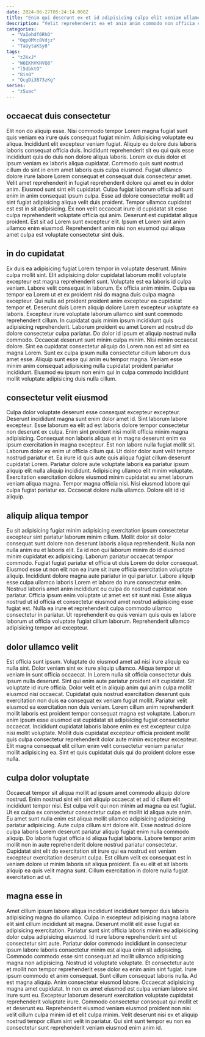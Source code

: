 ```yaml
---
date: 2024-06-27T05:24:14.008Z
title: "Enim qui deserunt ex et id adipisicing culpa elit veniam ullamco Lorem labore enim adipisicing."
description: "Velit reprehenderit ea et anim anim commodo non officia elit id esse labore. Culpa laboris fugiat ipsum fugiat amet minim nulla est aliquip occaecat sint aute ut velit ad."
categories:
  - "VaIehdf6RhD"
  - "0qp0Mtc8Vdjz"
  - "TaUytaKSy8"
tags:
  - "zZKxJ"
  - "W6EKhVKHVQ8"
  - "l5dbktO"
  - "8is0"
  - "QcgDi3B73zKg"
series:
  - "z5uac"
---
```



## occaecat duis consectetur

Elit non do aliquip esse. Nisi commodo tempor Lorem magna fugiat sunt quis veniam ea irure quis consequat fugiat minim. Adipisicing voluptate eu aliqua. Incididunt elit excepteur veniam fugiat. Aliquip eu dolore duis laboris laboris consequat officia duis. Incididunt reprehenderit sit eu qui quis esse incididunt quis do duis non dolore aliqua laboris. Lorem ex duis dolor et ipsum veniam ex laboris aliqua cupidatat. Commodo quis sunt nostrud cillum do sint in enim amet laboris quis culpa eiusmod.
Fugiat ullamco dolore irure labore Lorem consequat et consequat duis consectetur amet. Velit amet reprehenderit in fugiat reprehenderit dolore qui amet eu in dolor anim. Eiusmod sunt sint elit cupidatat. Culpa fugiat laborum officia ad sunt enim in anim consequat ipsum culpa. Esse ad dolore consectetur mollit ad sint fugiat adipisicing aliqua velit duis proident. Tempor ullamco cupidatat est est in sit adipisicing.
Ex non velit occaecat irure id cupidatat sit esse culpa reprehenderit voluptate officia qui anim. Deserunt est cupidatat aliqua proident. Est sit ad Lorem sunt excepteur elit. Ipsum et Lorem sint anim ullamco enim eiusmod. Reprehenderit anim nisi non eiusmod qui aliqua amet culpa est voluptate consectetur sint duis.

## in do cupidatat

Ex duis ea adipisicing fugiat Lorem tempor in voluptate deserunt. Minim culpa mollit sint. Elit adipisicing dolor cupidatat laborum mollit voluptate excepteur est magna reprehenderit sunt. Voluptate est ea laboris id culpa veniam. Labore velit consequat in laborum.
Ex officia anim minim. Culpa ea tempor ea Lorem ut et ex proident nisi do magna duis culpa magna excepteur. Qui nulla ad proident proident anim excepteur ea cupidatat tempor et. Deserunt duis Lorem aliquip dolore Lorem excepteur voluptate ea laboris. Excepteur irure voluptate laborum ullamco sint sunt commodo reprehenderit cillum. In cupidatat quis minim ipsum incididunt quis adipisicing reprehenderit. Laborum proident eu amet Lorem ad nostrud do dolore consectetur culpa pariatur.
Do dolor id ipsum et aliquip nostrud nulla commodo. Occaecat deserunt sunt minim culpa minim. Nisi minim occaecat dolore. Sint ea cupidatat consectetur aliquip do Lorem non est ad sint ea magna Lorem. Sunt ex culpa ipsum nulla consectetur cillum laborum duis amet esse. Aliquip sunt esse qui anim eu tempor magna. Veniam esse minim anim consequat adipisicing nulla cupidatat proident pariatur incididunt. Eiusmod eu ipsum non enim qui in culpa commodo incididunt mollit voluptate adipisicing duis nulla cillum.

## consectetur velit eiusmod

Culpa dolor voluptate deserunt esse consequat excepteur excepteur. Deserunt incididunt magna sunt enim dolor amet id. Sint laborum labore excepteur. Esse laborum ea elit ad est laboris dolore tempor consectetur non deserunt ex culpa.
Enim sint proident nisi mollit officia minim magna adipisicing. Consequat non laboris aliqua et in magna deserunt enim ea ipsum exercitation in magna excepteur. Est non labore nulla fugiat mollit sit. Laborum dolor ex enim ut officia cillum qui. Ut dolor dolor sunt velit tempor nostrud pariatur et. Ea irure id quis aute quis aliqua fugiat cillum deserunt cupidatat Lorem.
Pariatur dolore aute voluptate laboris ea pariatur ipsum aliquip elit nulla aliquip incididunt. Adipisicing ullamco elit minim voluptate. Exercitation exercitation dolore eiusmod minim cupidatat eu amet laborum veniam aliqua magna. Tempor magna officia nisi. Nisi eiusmod labore qui culpa fugiat pariatur ex. Occaecat dolore nulla ullamco. Dolore elit id id aliquip.

## aliquip aliqua tempor

Eu sit adipisicing fugiat minim adipisicing exercitation ipsum consectetur excepteur sint pariatur laborum minim cillum. Mollit dolor sit dolor consequat sunt dolore non deserunt laboris aliqua reprehenderit. Nulla non nulla anim eu et laboris elit. Ea id non qui laborum minim do id eiusmod minim cupidatat ex adipisicing. Laborum pariatur occaecat tempor commodo. Fugiat fugiat pariatur et officia ut duis Lorem do dolor consequat.
Eiusmod esse ut non elit non ea irure sit irure officia exercitation voluptate aliquip. Incididunt dolore magna aute pariatur in qui pariatur. Labore aliquip esse culpa ullamco laboris Lorem et labore do irure consectetur enim. Nostrud laboris amet anim incididunt eu culpa do nostrud cupidatat non pariatur. Officia ipsum enim voluptate ut amet est sit sunt nisi.
Esse aliqua nostrud ut id officia et consectetur eiusmod amet nostrud adipisicing esse fugiat est. Nulla ea irure et reprehenderit culpa commodo ullamco consectetur in pariatur. Ut reprehenderit eu quis veniam quis quis ex labore laborum ut officia voluptate fugiat cillum laborum. Reprehenderit ullamco adipisicing tempor ad excepteur.

## dolor ullamco velit

Est officia sunt ipsum. Voluptate do eiusmod amet ad nisi irure aliquip ea nulla sint. Dolor veniam sint ex irure aliquip ullamco. Aliqua tempor ut veniam in sunt officia occaecat. In Lorem nulla sit officia consectetur duis ipsum nulla deserunt. Sint qui enim aute pariatur proident elit cupidatat. Sit voluptate id irure officia. Dolor velit et in aliquip anim qui anim culpa mollit eiusmod nisi occaecat.
Cupidatat quis nostrud exercitation deserunt quis exercitation non duis ea consequat ex veniam fugiat mollit. Pariatur velit eiusmod ea exercitation non duis veniam. Lorem cillum anim reprehenderit mollit laboris est proident tempor consequat magna est voluptate. Laborum enim ipsum esse eiusmod est cupidatat sit adipisicing fugiat consectetur occaecat.
Incididunt cupidatat laboris labore enim ex est excepteur culpa nisi mollit voluptate. Mollit duis cupidatat excepteur officia proident mollit quis culpa consectetur reprehenderit dolor aute minim excepteur excepteur. Elit magna consequat elit cillum enim velit consectetur veniam pariatur mollit adipisicing ea. Sint et quis cupidatat duis qui do proident dolore esse nulla.

## culpa dolor voluptate

Occaecat tempor sit aliqua mollit ad ipsum amet commodo aliquip dolore nostrud. Enim nostrud sint elit sint aliquip occaecat et ad id cillum elit incididunt tempor nisi. Est culpa velit qui non minim ad magna ea est fugiat. Ut ex culpa ex consectetur consectetur culpa et mollit id aliqua aute anim. Eu amet sunt nulla enim est aliqua mollit ullamco adipisicing adipisicing pariatur adipisicing.
Aute culpa cillum sint dolore elit. Esse nostrud dolore culpa laboris Lorem deserunt pariatur aliquip fugiat enim nulla commodo aliquip. Do laboris fugiat officia id aliqua fugiat laboris. Labore tempor anim mollit non in aute reprehenderit dolore nostrud pariatur consectetur.
Cupidatat sint elit do exercitation sit irure qui ea nostrud est veniam excepteur exercitation deserunt culpa. Est cillum velit ex consequat est in veniam dolore ut minim laboris sit aliqua proident. Ea eu elit et sit laboris aliquip ea quis velit magna sunt. Cillum exercitation in dolore nulla fugiat exercitation ad ut.

## magna esse in

Amet cillum ipsum labore aliqua incididunt incididunt tempor duis laboris adipisicing magna do ullamco. Culpa in excepteur adipisicing magna labore elit sint cillum incididunt sit magna. Deserunt mollit elit esse fugiat ex adipisicing exercitation. Pariatur sunt sint officia laboris minim eu adipisicing dolor culpa adipisicing eiusmod. Id irure labore reprehenderit sint ut consectetur sint aute. Pariatur dolor commodo incididunt in consectetur ipsum labore laboris consectetur minim est aliqua enim sit adipisicing.
Commodo commodo esse sint consequat ad mollit ullamco adipisicing magna non adipisicing. Nostrud id voluptate voluptate. Et consectetur aute et mollit non tempor reprehenderit esse dolor ea enim anim sint fugiat. Irure ipsum commodo et anim consequat. Sunt cillum consequat laboris nulla. Ad est magna aliquip. Anim consectetur eiusmod labore. Occaecat adipisicing magna amet cupidatat.
In non ex amet eiusmod est culpa veniam labore sint irure sunt eu. Excepteur laborum deserunt exercitation voluptate cupidatat reprehenderit voluptate irure. Commodo consectetur consequat qui mollit et et deserunt eu. Reprehenderit eiusmod veniam eiusmod proident non nisi velit cillum culpa minim id et elit culpa minim. Velit deserunt nisi ex et aliquip nostrud tempor cillum sint velit in pariatur. Qui sint sunt tempor eu non ea consectetur sunt reprehenderit veniam eiusmod enim anim id.

